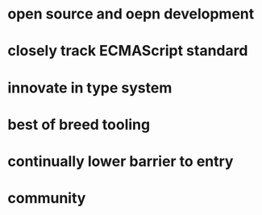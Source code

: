 # open source and oepn development
# closely track ECMAScript standard
# innovate in type system
# best of breed tooling
# continually lower barrier to entry 
# community
